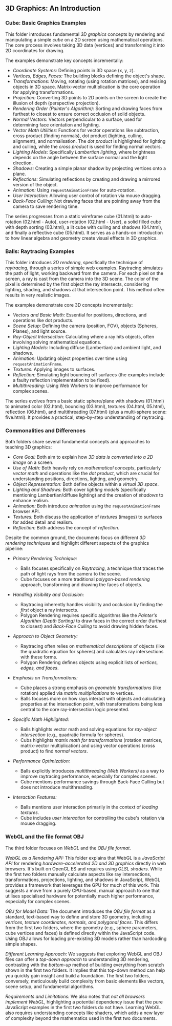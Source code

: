 
## 3D Graphics: An Introduction

### Cube: Basic Graphics Examples

This folder introduces fundamental *3D graphics* concepts by rendering and manipulating a
simple *cube* on a 2D screen using mathematical operations. The core process involves taking
3D data (vertices) and transforming it into 2D coordinates for drawing.

The examples demonstrate key concepts incrementally:
- *Coordinate Systems:* Defining points in 3D space (x, y, z).
- *Vertices, Edges, Faces:* The building blocks defining the object's shape.
- *Transformations:* Moving, rotating (using rotation matrices), and resising
  objects in 3D space. Matrix-vector multiplication is the core operation for
  applying transformations.
- *Projection:* Converting 3D points to 2D points on the screen to create the
  illusion of depth (perspective projection).
- *Rendering Order (Painter's Algorithm):* Sorting and drawing faces from furthest
  to closest to ensure correct occlusion of solid objects.
- *Normal Vectors:* Vectors perpendicular to a surface, used for determining face
  orientation and lighting.
- *Vector Math Utilities:* Functions for vector operations like subtraction, cross
  product (finding normals), dot product (lighting, culling, alignment), and normalisation.
  The *dot product* is highlighted for lighting and culling, while the *cross product*
  is used for finding normal vectors.
- *Lighting Models:* Specifically *Lambertian lighting*, where brightness depends on the
  angle between the surface normal and the light direction.
- *Shadows:* Creating a simple planar shadow by projecting vertices onto a plane.
- *Reflections:* Simulating reflections by creating and drawing a mirrored version of the object.
- *Animation:* Using `requestAnimationFrame` for auto-rotation.
- *User Interaction:* Allowing user control of rotation via mouse dragging.
- *Back-Face Culling:* Not drawing faces that are pointing away from the camera to save rendering time.

The series progresses from a static wireframe cube (01.html) to auto-rotation (02.html - Auto),
user-rotation (02.html - User), a solid filled cube with depth sorting (03.html), a lit cube
with culling and shadows (04.html), and finally a reflective cube (05.html). It serves as a
hands-on introduction to how linear algebra and geometry create visual effects in 3D graphics.


### Balls: Raytracing Examples

This folder introduces *3D rendering*, specifically the technique of *raytracing*, through a
series of simple web examples. Raytracing simulates the path of light, working backward from
the camera. For each pixel on the screen, a ray is cast from the camera into the 3D scene.
The color of the pixel is determined by the first object the ray intersects, considering
lighting, shading, and shadows at that intersection point. This method often results in
very realistic images.

The examples demonstrate core 3D concepts incrementally:
- *Vectors and Basic Math:* Essential for positions, directions, and operations like dot products.
- *Scene Setup:* Defining the camera (position, FOV), objects (Spheres, Planes), and light source.
- *Ray-Object Intersection:* Calculating where a ray hits objects, often involving solving
  mathematical equations.
- *Lighting Models:* Including diffuse (Lambertian) and ambient light, and shadows.
- *Animation:* Updating object properties over time using `requestAnimationFrame`.
- *Textures:* Applying images to surfaces.
- *Reflection:* Simulating light bouncing off surfaces (the examples include a faulty reflection
  implementation to be fixed).
- *Multithreading:* Using Web Workers to improve performance for complex scenes.

The series evolves from a basic static sphere/plane with shadows (01.html) to animated color
(02.html), bouncing (03.html), textures (04.html, 05.html), reflection (06.html), and multithreading
(07.html) (plus a multi-sphere scene: five.html). It provides a practical, step-by-step understanding
of raytracing.


### Commonalities and Differences

Both folders share several fundamental concepts and approaches to teaching 3D graphics:

- *Core Goal:* Both aim to explain how *3D data is converted into a 2D image* on a screen.
- *Use of Math:* Both heavily rely on *mathematical concepts*, particularly *vector math*
  and operations like the *dot product*, which are crucial for understanding positions,
  directions, lighting, and geometry.
- *Object Representation:* Both define objects within a *virtual 3D space*.
- *Lighting and Shadows:* Both cover *lighting models* (specifically mentioning Lambertian/diffuse lighting)
  and the creation of *shadows* to enhance realism.
- *Animation:* Both introduce *animation* using the `requestAnimationFrame` browser API.
- *Textures:* Both discuss the application of *textures* (images) to surfaces for added
  detail and realism.
- *Reflection:* Both address the concept of *reflection*.

Despite the common ground, the documents focus on different *3D rendering techniques* and
highlight different aspects of the graphics pipeline:

- *Primary Rendering Technique:*
    - Balls focuses specifically on *Raytracing*, a technique that traces the path of light
      rays from the camera to the scene.
    - Cube focuses on a more traditional *polygon-based rendering* approach, transforming
      and drawing the faces of objects.

- *Handling Visibility and Occlusion:*
    - Raytracing inherently handles visibility and occlusion by finding the *first* object
      a ray intersects.
    - Polygon Rendering requires specific algorithms like the *Painter's Algorithm (Depth Sorting)*
      to draw faces in the correct order (furthest to closest) and *Back-Face Culling* to
      avoid drawing hidden faces.

- *Approach to Object Geometry:*
    - Raytracing often relies on *mathematical descriptions* of objects (like the quadratic
      equation for spheres) and calculates ray intersections with these forms.
    - Polygon Rendering defines objects using explicit lists of *vertices, edges, and faces*.

- *Emphasis on Transformations:*
    - Cube places a strong emphasis on *geometric transformations* (like rotation) applied
      via *matrix multiplications* to vertices.
    - Balls focuses more on how rays interact with objects and calculating properties at the
      intersection point, with transformations being less central to the core ray-intersection
      logic presented.

- *Specific Math Highlighted:*
    - Balls highlights vector math and solving equations for *ray-object intersection* (e.g.,
      quadratic formula for spheres).
    - Cubs highlights *matrix math for transformations* (rotation matrices, matrix-vector
      multiplication) and using vector operations (cross product) to find *normal vectors*.

- *Performance Optimization:*
    - Balls explicitly introduces *multithreading (Web Workers)* as a way to improve raytracing
      performance, especially for complex scenes.
    - Cube mentions performance savings through Back-Face Culling but does not introduce multithreading.

- *Interaction Features:*
    - Balls mentions user interaction primarily in the context of *loading textures*.
    - Cube includes *user interaction* for controlling the cube's rotation via mouse dragging.


### WebGL and the file format OBJ

The third folder focuses on *WebGL* and the *OBJ file format*.

   *WebGL as a Rendering API:* This folder explains that WebGL is a *JavaScript API* for rendering
   *hardware-accelerated 2D and 3D graphics* directly in web browsers. It's built on OpenGL ES and
   requires using *GLSL shaders*. While the first two folders manually calculate aspects like ray
   intersections, transformations, projections, lighting, and shadows in JavaScript, WebGL provides
   a framework that leverages the GPU for much of this work. This suggests a move from a purely CPU-based,
   manual approach to one that utilises specialised hardware for potentially much higher performance,
   especially for complex scenes.

   *OBJ for Model Data:* The document introduces the *OBJ file format* as a standard, text-based way
   to define and store 3D geometry, including *vertices, texture coordinates, normals, and polygonal faces*.
   This differs from the first two folders, where the geometry (e.g., sphere parameters, cube vertices
   and faces) is defined directly within the JavaScript code. Using OBJ allows for loading pre-existing
   3D models rather than hardcoding simple shapes.

   *Different Learning Approach:* We suggests that exploring WebGL and OBJ files can offer a
   *top-down approach* to understanding 3D rendering, contrasting with the *bottom-up* method of
   building everything from scratch shown in the first two folders. It implies that this top-down
   method can help you quickly gain insight and build a foundation. The first two folders, conversely,
   meticulously build complexity from basic elements like vectors, scene setup, and fundamental algorithms.

   *Requirements and Limitations:* We also notes that *not all browsers implement WebGL*, highlighting
   a potential dependency issue that the pure JavaScript examples in the first two folders do not have.
   Learning WebGL also requires understanding concepts like shaders, which adds a new layer of complexity
   beyond the mathematics used in the first two documents.

